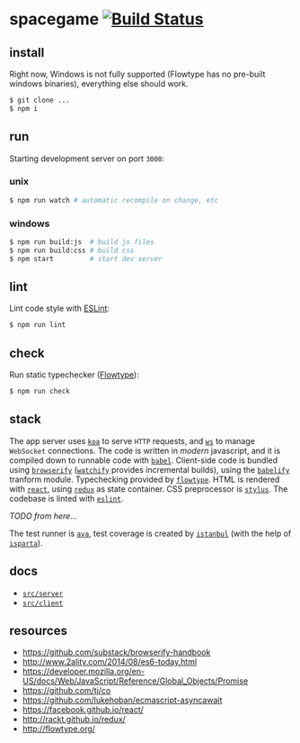 # spacegame [![Build Status](https://travis-ci.org/madbence/spacegame.svg)](https://travis-ci.org/madbence/spacegame)

## install

Right now, Windows is not fully supported (Flowtype has no pre-built windows binaries), everything else should work.

```sh
$ git clone ...
$ npm i
```

## run

Starting development server on port `3000`:

### unix

```sh
$ npm run watch # automatic recompile on change, etc
```

### windows

```sh
$ npm run build:js  # build js files
$ npm run build:css # build css
$ npm start         # start dev server
```
## lint

Lint code style with [ESLint](http://eslint.org):

```sh
$ npm run lint
```

## check

Run static typechecker ([Flowtype](http://flowtype.org)):

```sh
$ npm run check
```

## stack

The app server uses [`koa`](http://koajs.com/) to serve `HTTP` requests,
and [`ws`](https://www.npmjs.com/package/ws) to manage `WebSocket` connections.
The code is written in *modern* javascript, and it is compiled down to runnable
code with [`babel`](http://babeljs.io/). Client-side code is bundled using [`browserify`](http://browserify.org/) ([`watchify`](https://www.npmjs.com/package/watchify) provides incremental builds), using the [`babelify`](https://github.com/babel/babelify) tranform module. Typechecking provided by [`flowtype`](http://flowtype.org).
HTML is rendered with [`react`](https://facebook.github.io/react/), using [`redux`](http://rackt.github.io/redux/) as state container.
CSS preprocessor is [`stylus`](https://learnboost.github.io/stylus/). The codebase is linted with [`eslint`](http://eslint.org).

*TODO from here...*

The test runner is [`ava`](https://npmjs.com/ava), test coverage is created by [`istanbul`](https://gotwarlost.github.io/istanbul/) (with the help of [`isparta`](https://github.com/douglasduteil/isparta)).

## docs

- [`src/server`](src/server)
- [`src/client`](src/client)

## resources

- https://github.com/substack/browserify-handbook
- http://www.2ality.com/2014/08/es6-today.html
- https://developer.mozilla.org/en-US/docs/Web/JavaScript/Reference/Global_Objects/Promise
- https://github.com/tj/co
- https://github.com/lukehoban/ecmascript-asyncawait
- https://facebook.github.io/react/
- http://rackt.github.io/redux/
- http://flowtype.org/
